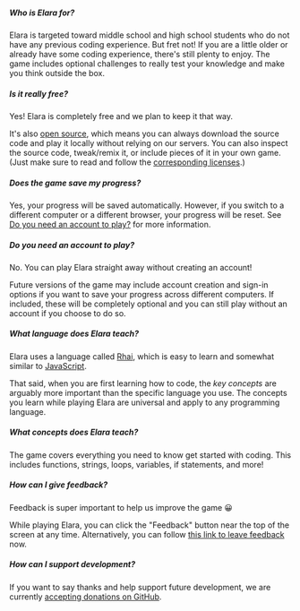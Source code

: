 ##### Who is Elara for?

Elara is targeted toward middle school and high school students who do not have
any previous coding experience. But fret not! If you are a little older or already
have some coding experience, there's still plenty to enjoy. The game includes
optional challenges to really test your knowledge and make you think outside the
box.

##### Is it really free?

Yes! Elara is completely free and we plan to keep it that way.

It's also [open source](https://github.com/albrow/elara), which means you can
always download the source code and play it locally without relying on our servers.
You can also inspect the source code, tweak/remix it, or include pieces of it in
your own game. (Just make sure to read and follow the
[corresponding licenses](https://github.com/albrow/elara/blob/main/LICENSE.txt).)

##### Does the game save my progress?

Yes, your progress will be saved automatically. However, if you switch
to a different computer or a different browser, your progress will be reset. See
[Do you need an account to play?](#do-you-need-an-account-to-play) for more
information.

##### Do you need an account to play?

No. You can play Elara straight away without creating an account!

Future versions of the game may include account creation and sign-in options if
you want to save your progress across different computers. If included, these
will be completely optional and you can still play without an account if you
choose to do so.

##### What language does Elara teach?

Elara uses a language called
[Rhai](https://rhai.rs/book/ref/index.html), which is easy to learn
and somewhat similar to
[JavaScript](https://developer.mozilla.org/en-US/docs/Web/javascript).

That said, when you are first learning how to code, the _key concepts_ are arguably
more important than the specific language you use. The concepts you learn
while playing Elara are universal and apply to any programming language.

##### What concepts does Elara teach?

The game covers everything you need to know get started with coding. This
includes functions, strings, loops, variables, if statements, and more!

##### How can I give feedback?

Feedback is super important to help us improve the game 😀

While playing Elara, you can click the "Feedback" button near the top
of the screen at any time. Alternatively, you can follow
[this link to leave feedback](https://forms.gle/PZkMf5LkPwLunfNu7) now.

##### How can I support development?

If you want to say thanks and help support future development, we are
currently [accepting donations on GitHub](https://github.com/sponsors/albrow).
